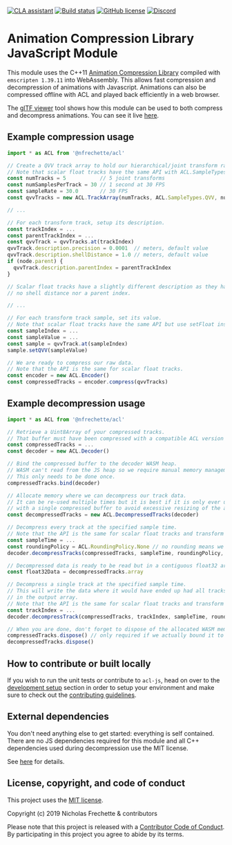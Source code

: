 [![CLA assistant](https://cla-assistant.io/readme/badge/nfrechette/acl-js)](https://cla-assistant.io/nfrechette/acl-js)
[![Build status](https://github.com/nfrechette/acl-js/workflows/build/badge.svg)](https://github.com/nfrechette/acl-js/actions)
[![GitHub license](https://img.shields.io/badge/license-MIT-blue.svg)](https://raw.githubusercontent.com/nfrechette/acl-js/master/LICENSE)
[![Discord](https://img.shields.io/discord/691048241864769647?label=discord)](https://discord.gg/UERt4bS)

# Animation Compression Library JavaScript Module

This module uses the C++11 [Animation Compression Library](https://github.com/nfrechette/acl) compiled with `emscripten 1.39.11` into WebAssembly. This allows fast compression and decompression of animations with Javascript. Animations can also be compressed offline with ACL and played back efficiently in a web browser.

The [glTF viewer](./tools/gltf_viewer) tool shows how this module can be used to both compress and decompress animations. You can see it live [here](https://nfrechette.github.io/acl_viewer/).

## Example compression usage

```js
import * as ACL from '@nfrechette/acl'

// Create a QVV track array to hold our hierarchical/joint transform raw data.
// Note that scalar float tracks have the same API with ACL.SampleTypes.Float instead.
const numTracks = 5           // 5 joint transforms
const numSamplesPerTrack = 30 // 1 second at 30 FPS
const sampleRate = 30.0       // 30 FPS
const qvvTracks = new ACL.TrackArray(numTracks, ACL.SampleTypes.QVV, numSamplesPerTrack, sampleRate);

// ...

// For each transform track, setup its description.
const trackIndex = ...
const parentTrackIndex = ...
const qvvTrack = qvvTracks.at(trackIndex)
qvvTrack.description.precision = 0.0001  // meters, default value
qvvTrack.description.shellDistance = 1.0 // meters, default value
if (node.parent) {
  qvvTrack.description.parentIndex = parentTrackIndex
}

// Scalar float tracks have a slightly different description as they have
// no shell distance nor a parent index.

// ...

// For each transform track sample, set its value.
// Note that scalar float tracks have the same API but use setFloat instead.
const sampleIndex = ...
const sampleValue = ...
const sample = qvvTrack.at(sampleIndex)
sample.setQVV(sampleValue)

// We are ready to compress our raw data.
// Note that the API is the same for scalar float tracks.
const encoder = new ACL.Encoder()
const compressedTracks = encoder.compress(qvvTracks)
```

## Example decompression usage

```js
import * as ACL from '@nfrechette/acl'

// Retrieve a Uint8Array of your compressed tracks.
// That buffer must have been compressed with a compatible ACL version (JS or otherwise).
const compressedTracks = ...
const decoder = new ACL.Decoder()

// Bind the compressed buffer to the decoder WASM heap.
// WASM can't read from the JS heap so we require manual memory management.
// This only needs to be done once.
compressedTracks.bind(decoder)

// Allocate memory where we can decompress our track data.
// It can be re-used multiple times but it is best if it is only ever used
// with a single compressed buffer to avoid excessive resizing of the allocated memory.
const decompressedTracks = new ACL.DecompressedTracks(decoder)

// Decompress every track at the specified sample time.
// Note that the API is the same for scalar float tracks and transform tracks.
const sampleTime = ...
const roundingPolicy = ACL.RoundingPolicy.None // no rounding means we interpolate between keys
decoder.decompressTracks(compressedTracks, sampleTime, roundingPolicy, decompressedTracks)

// Decompressed data is ready to be read but in a contiguous float32 array
const float32Data = decompressedTracks.array

// Decompress a single track at the specified sample time.
// This will write the data where it would have ended up had all tracks been decompressed
// in the output array.
// Note that the API is the same for scalar float tracks and transform tracks.
const trackIndex = ...
decoder.decompressTrack(compressedTracks, trackIndex, sampleTime, roundingPolicy, decompressedTracks)

// When you are done, don't forget to dispose of the allocated WASM memory
compressedTracks.dispose() // only required if we actually bound it to a decoder
decompressedTracks.dispose()
```

## How to contribute or built locally

If you wish to run the unit tests or contribute to `acl-js`, head on over to the [development setup](./docs/development_setup.md) section in order to setup your environment and make sure to check out the [contributing guidelines](CONTRIBUTING.md).

## External dependencies

You don't need anything else to get started: everything is self contained. There are no JS dependencies required for this module and all C++ dependencies used during decompression use the MIT license.

See [here](./external) for details.

## License, copyright, and code of conduct

This project uses the [MIT license](LICENSE).

Copyright (c) 2019 Nicholas Frechette & contributors

Please note that this project is released with a [Contributor Code of Conduct](CODE_OF_CONDUCT.md). By participating in this project you agree to abide by its terms.
